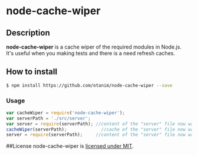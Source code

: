 # node-cache-wiper

## Description
**node-cache-wiper** is a cache wiper of the required modules in Node.js.  
It's useful when you making tests and there is a need refresh caches.


## How to install

```sh
$ npm install https://github.com/otanim/node-cache-wiper --save
```

### Usage

```javascript
var cacheWiper = require('node-cache-wiper');
var serverPath = './src/server';
var server = require(serverPath); //content of the "server" file now was cached
cacheWiper(serverPath);             //cache of the "server" file now was wiped
server = require(serverPath);     //content of the "server" file now was cached AGAIN
```


##License
node-cache-wiper is [licensed under MIT](https://github.com/otanim/node-cache-wiper/blob/master/LICENSE).
